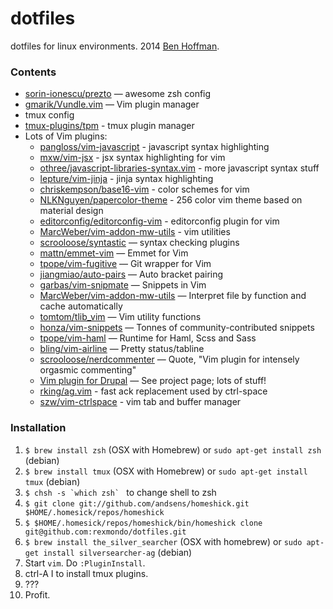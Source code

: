 dotfiles
========

dotfiles for linux environments.
2014 [Ben Hoffman](http://github.com/rexmondo).

### Contents
+ [sorin-ionescu/prezto](https://github.com/sorin-ionescu/prezto) — awesome zsh config
+ [gmarik/Vundle.vim](https://github.com/gmarik/Vundle.vim.git) — Vim plugin manager
+ tmux config
+ [tmux-plugins/tpm](http://github.com/tmux-plugins/tpm) - tmux plugin manager
+ Lots of Vim plugins:
  + [pangloss/vim-javascript](http://github.com/pangloss/vim-javascript) - javascript syntax highlighting
  + [mxw/vim-jsx](http://github.com/mxw/vim-jsx) - jsx syntax highlighting for vim
  + [othree/javascript-libraries-syntax.vim](http://github.com/othree/javascript-libraries-syntax.vim) - more javascript syntax stuff
  + [lepture/vim-jinja](http://github.com/lepture/vim-jinja) - jinja syntax highlighting
  + [chriskempson/base16-vim](http://github.com/chriskempson/base16-vim) - color schemes for vim
  + [NLKNguyen/papercolor-theme](http://github.com/NLKNguyen/papercolor-theme) - 256 color vim theme based on material design
  + [editorconfig/editorconfig-vim](http://github.com/editorconfig/editorconfig-vim) - editorconfig plugin for vim
  + [MarcWeber/vim-addon-mw-utils](http://github.com/MarcWeber/vim-addon-mw-utils) - vim utilities
  + [scrooloose/syntastic](http://github.com/scrooloose/syntastic) — syntax checking plugins
  + [mattn/emmet-vim](http://github.com/mattn/emmet-vim) — Emmet for Vim
  + [tpope/vim-fugitive](http://github.com/tpope/vim-fugitive) — Git wrapper for Vim
  + [jiangmiao/auto-pairs](http://github.com/jiangmiao/auto-pairs) — Auto bracket pairing
  + [garbas/vim-snipmate](http://github.com/garbas/vim-snipmate) — Snippets in Vim 
  + [MarcWeber/vim-addon-mw-utils](http://github.com/MarcWeber/vim-addon-mw-utils) — Interpret file by function and cache automatically
  + [tomtom/tlib_vim](http://github.com/tomtom/tlib_vim) — Vim utility functions
  + [honza/vim-snippets](http://github.com/honza/vim-snippets) — Tonnes of community-contributed snippets
  + [tpope/vim-haml](http://github.com/tpope/vim-haml) — Runtime for Haml, Scss and Sass
  + [bling/vim-airline](http://github.com/bling/vim-airline) — Pretty status/tabline
  + [scrooloose/nerdcommenter](http://github.com/scrooloose/nerdcommenter) — Quote, "Vim plugin for intensely orgasmic commenting"
  + [Vim plugin for Drupal](https://www.drupal.org/project/vimrc) — See project page; lots of stuff!
  + [rking/ag.vim](http://github.com/rking/ag.vim) - fast ack replacement used by ctrl-space
  + [szw/vim-ctrlspace](http://github.com/szw/vim-ctrlspace) - vim tab and buffer manager

### Installation

1. `$ brew install zsh` (OSX with Homebrew) or `sudo apt-get install zsh` (debian)
1. `$ brew install tmux` (OSX with Homebrew) or `sudo apt-get install tmux` (debian)
1. ``$ chsh -s `which zsh` `` to change shell to zsh
1. `$ git clone git://github.com/andsens/homeshick.git $HOME/.homesick/repos/homeshick`
1. `$ $HOME/.homesick/repos/homeshick/bin/homeshick clone git@github.com:rexmondo/dotfiles.git`
1. `$ brew install the_silver_searcher` (OSX with homebrew) or `sudo apt-get install silversearcher-ag` (debian) 
1. Start `vim`. Do `:PluginInstall`.
1. ctrl-A I to install tmux plugins.
1. ???
1. Profit.
      
